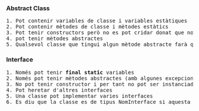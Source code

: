 ### Abstract Class

<pre>
1. Pot contenir variables de classe i variables estàtiques
2. Pot contenir mètodes de classe i mètodes estàtics
3. Pot tenir constructors però no es pot cridar donat que no es pot instanciar
4. pot tenir mètodes abstractes
5. Qualsevol classe que tingui algun mètode abstracte farà que la classe sigui abstracta
</pre>

### Interface
<pre>
1. Només pot tenir <b>final static</b> variables
2. Només pot tenir mètodes abstractes (amb algunes excepcions)
3. No pot tenir constructor i per tant no pot ser instanciada
4. Pot heretar d'altres interfaces
5. Una classe pot implementar varies interfaces
6. Es diu que la classe es de tipus NomInterface si aquesta classe implementa a NomInterface
</pre>


